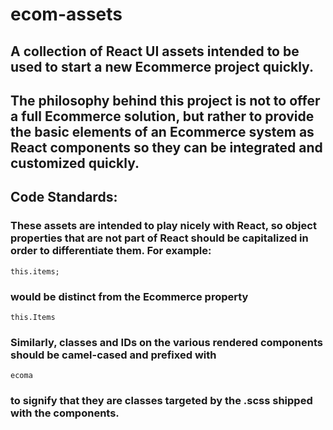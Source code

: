 # ecom-assets
## A collection of React UI assets intended to be used to start a new Ecommerce project quickly.

## The philosophy behind this project is not to offer a full Ecommerce solution, but rather to provide the basic elements of an Ecommerce system as React components so they can be integrated and customized quickly.

## Code Standards:

### These assets are intended to play nicely with React, so object properties that are not part of React should be capitalized in order to differentiate them. For example: 

```
this.items;
```

### would be distinct from the Ecommerce property

```
this.Items
```

### Similarly, classes and IDs on the various rendered components should be camel-cased and prefixed with
``` ecoma ```
### to signify that they are classes targeted by the .scss shipped with the components.
